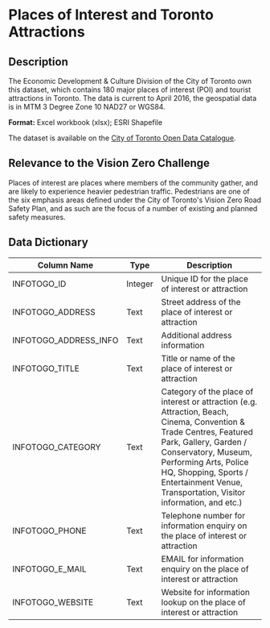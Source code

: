 # Places of Interest and Toronto Attractions

## Description 
The Economic Development & Culture Division of the City of Toronto own this dataset, which contains 180 major places of interest (POI) and tourist attractions in Toronto. The data is current to April 2016, the geospatial data is in MTM 3 Degree Zone 10 NAD27 or WGS84.

**Format:** Excel workbook (xlsx); ESRI Shapefile

The dataset is available on the [City of Toronto Open Data Catalogue](https://www.toronto.ca/city-government/data-research-maps/open-data/open-data-catalogue/culture-and-tourism/#7b9deecd-a51a-3485-5e3d-94f27cc8b7d4).

## Relevance to the Vision Zero Challenge
Places of interest are places where members of the community gather, and are likely to experience heavier pedestrian traffic. Pedestrians are one of the six emphasis areas defined under the City of Toronto's Vision Zero Road Safety Plan, and as such are the focus of a number of existing and planned safety measures.

## Data Dictionary 
| Column Name | Type | Description |
|-------------|------|-------------|
INFOTOGO_ID | Integer | Unique ID for the place of interest or attraction
INFOTOGO_ADDRESS | Text | Street address of the place of interest or attraction
INFOTOGO_ADDRESS_INFO | Text | Additional address information
INFOTOGO_TITLE |Text | Title or name of the place of interest or attraction
INFOTOGO_CATEGORY |Text |Category of the place of interest or attraction (e.g. Attraction, Beach, Cinema, Convention & Trade Centres, Featured Park, Gallery, Garden / Conservatory, Museum, Performing Arts, Police HQ, Shopping, Sports / Entertainment Venue, Transportation, Visitor information, and etc.)
INFOTOGO_PHONE |Text|Telephone number for information enquiry on the place of interest or attraction
INFOTOGO_E_MAIL |Text |EMAIL for information enquiry on the place of interest or attraction
INFOTOGO_WEBSITE |Text |Website for information lookup on the place of interest or attraction
